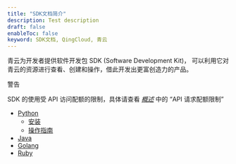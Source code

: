 ```yaml
---
title: "SDK文档简介"
description: Test description
draft: false
enableToc: false
keyword: SDK文档, QingCloud, 青云
---
```




青云为开发者提供软件开发包 SDK (Software Development Kit)， 可以利用它对青云的资源进行查看、创建和操作，借此开发出更富创造力的产品。

警告

SDK 的使用受 API 访问配额的限制，具体请查看 [_概述_](../../../api/overview/) 中的 “API 请求配额限制”

*   [Python](../../python/)
    *   [安装](../../python/install/install/)
    *   [操作指南](../../python/manual/manual_guide/)
*   [Java](https://github.com/yunify/qingcloud-sdk-java)
*   [Golang](https://github.com/yunify/qingcloud-sdk-go)
*   [Ruby](https://github.com/yunify/qingcloud-sdk-ruby)
